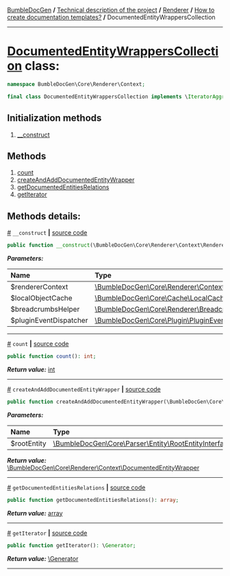 [BumbleDocGen](/docs/README.md) **/**
[Technical description of the project](/docs/tech/readme.md) **/**
[Renderer](/docs/tech/03_renderer/readme.md) **/**
[How to create documentation templates?](/docs/tech/03_renderer/01_howToCreateTemplates/readme.md) **/**
DocumentedEntityWrappersCollection

---


# [DocumentedEntityWrappersCollection](https://github.com/bumble-tech/bumble-doc-gen/blob/master/src/Core/Renderer/Context/DocumentedEntityWrappersCollection.php#L14) class:

```php
namespace BumbleDocGen\Core\Renderer\Context;

final class DocumentedEntityWrappersCollection implements \IteratorAggregate, \Countable
```

## Initialization methods

1. [__construct](#m-construct) 
## Methods

1. [count](#mcount) 
1. [createAndAddDocumentedEntityWrapper](#mcreateandadddocumentedentitywrapper) 
1. [getDocumentedEntitiesRelations](#mgetdocumentedentitiesrelations) 
1. [getIterator](#mgetiterator) 

## Methods details:

<a name="m-construct" href="#m-construct">#</a> `__construct`  **|** [source code](https://github.com/bumble-tech/bumble-doc-gen/blob/master/src/Core/Renderer/Context/DocumentedEntityWrappersCollection.php#L21)
```php
public function __construct(\BumbleDocGen\Core\Renderer\Context\RendererContext $rendererContext, \BumbleDocGen\Core\Cache\LocalCache\LocalObjectCache $localObjectCache, \BumbleDocGen\Core\Renderer\Breadcrumbs\BreadcrumbsHelper $breadcrumbsHelper, \BumbleDocGen\Core\Plugin\PluginEventDispatcher $pluginEventDispatcher);
```

***Parameters:***

| Name | Type | Description |
|:-|:-|:-|
$rendererContext | [\BumbleDocGen\Core\Renderer\Context\RendererContext](https://github.com/bumble-tech/bumble-doc-gen/blob/master/src/Core/Renderer/Context/RendererContext.php) | - |
$localObjectCache | [\BumbleDocGen\Core\Cache\LocalCache\LocalObjectCache](https://github.com/bumble-tech/bumble-doc-gen/blob/master/src/Core/Cache/LocalCache/LocalObjectCache.php) | - |
$breadcrumbsHelper | [\BumbleDocGen\Core\Renderer\Breadcrumbs\BreadcrumbsHelper](https://github.com/bumble-tech/bumble-doc-gen/blob/master/src/Core/Renderer/Breadcrumbs/BreadcrumbsHelper.php) | - |
$pluginEventDispatcher | [\BumbleDocGen\Core\Plugin\PluginEventDispatcher](https://github.com/bumble-tech/bumble-doc-gen/blob/master/src/Core/Plugin/PluginEventDispatcher.php) | - |

---

<a name="mcount" href="#mcount">#</a> `count`  **|** [source code](https://github.com/bumble-tech/bumble-doc-gen/blob/master/src/Core/Renderer/Context/DocumentedEntityWrappersCollection.php#L76)
```php
public function count(): int;
```

***Return value:*** [int](https://www.php.net/manual/en/language.types.integer.php)

---

<a name="mcreateandadddocumentedentitywrapper" href="#mcreateandadddocumentedentitywrapper">#</a> `createAndAddDocumentedEntityWrapper`  **|** [source code](https://github.com/bumble-tech/bumble-doc-gen/blob/master/src/Core/Renderer/Context/DocumentedEntityWrappersCollection.php#L42)
```php
public function createAndAddDocumentedEntityWrapper(\BumbleDocGen\Core\Parser\Entity\RootEntityInterface $rootEntity): \BumbleDocGen\Core\Renderer\Context\DocumentedEntityWrapper;
```

***Parameters:***

| Name | Type | Description |
|:-|:-|:-|
$rootEntity | [\BumbleDocGen\Core\Parser\Entity\RootEntityInterface](https://github.com/bumble-tech/bumble-doc-gen/blob/master/src/Core/Parser/Entity/RootEntityInterface.php) | - |

***Return value:*** [\BumbleDocGen\Core\Renderer\Context\DocumentedEntityWrapper](https://github.com/bumble-tech/bumble-doc-gen/blob/master/src/Core/Renderer/Context/DocumentedEntityWrapper.php)

---

<a name="mgetdocumentedentitiesrelations" href="#mgetdocumentedentitiesrelations">#</a> `getDocumentedEntitiesRelations`  **|** [source code](https://github.com/bumble-tech/bumble-doc-gen/blob/master/src/Core/Renderer/Context/DocumentedEntityWrappersCollection.php#L71)
```php
public function getDocumentedEntitiesRelations(): array;
```

***Return value:*** [array](https://www.php.net/manual/en/language.types.array.php)

---

<a name="mgetiterator" href="#mgetiterator">#</a> `getIterator`  **|** [source code](https://github.com/bumble-tech/bumble-doc-gen/blob/master/src/Core/Renderer/Context/DocumentedEntityWrappersCollection.php#L29)
```php
public function getIterator(): \Generator;
```

***Return value:*** [\Generator](https://www.php.net/manual/en/language.generators.overview.php)

---
